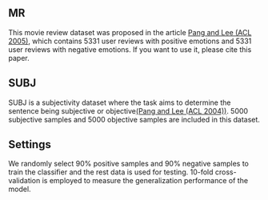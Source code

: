 ## MR
This movie review dataset was proposed in the article [Pang and Lee (ACL 2005)](http://www.aclweb.org/anthology/P/P05/P05-1015.pdf), which contains 5331 user reviews with positive emotions and 5331 user reviews with negative emotions. If you want to use it, please cite this paper.

## SUBJ
SUBJ is a subjectivity dataset where the task aims to determine the sentence being subjective or objective[(Pang and Lee (ACL 2004))](http://www.aclweb.org/anthology/P04-1035.pdf). 5000 subjective samples and 5000 objective samples are included in this dataset.

## Settings
We randomly select 90% positive samples and 90% negative samples to train the classifier and the rest data is used for testing. 10-fold cross-validation is employed to measure the generalization performance of the model.
